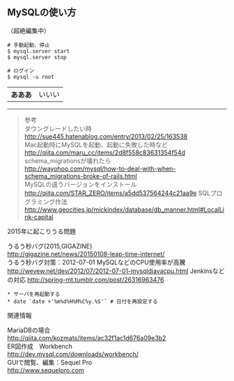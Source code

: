 
## MySQLの使い方

（超絶編集中）


```
# 手動起動、停止
$ mysql.server start
$ mysql.server stop

# ログイン
$ mysql -u root
```


<table>
<tr><th>あああ</th><td>いいい</td></tr>
</table>


- - -

> 参考  
ダウングレードしたい時  
http://sue445.hatenablog.com/entry/2013/02/25/163538  
Mac起動時にMySQLを起動、起動に失敗した時など  
http://qiita.com/maru_cc/items/2d8f558c83631354f54d  
schema_migrationsが壊れたら  
http://wayohoo.com/mysql/how-to-deal-with-when-schema_migrations-broke-of-rails.html  
MySQLの違うバージョンをインストール  
http://qiita.com/STAR_ZERO/items/a5dd537564244c21aa9e
SQLプログラミング作法
http://www.geocities.jp/mickindex/database/db_manner.html#LocalLink-capital

2015年に起こりうる問題  
>  
うるう秒バグ(2015,GIGAZINE)  
http://gigazine.net/news/20150108-leap-time-internet/  
うるう秒バグ対策：2012-07-01 MySQLなどのCPU使用率が高騰  
http://wevew.net/dev/2012/07/2012-07-01-mysqldjavacpu.html
Jenkinsなどの対応
http://spring-mt.tumblr.com/post/26316963476  
```  
* サーバを再起動する  
* date `date +'%m%d%H%M%C%y.%S'` # 日付を再設定する  
```  

関連情報  
>  
MariaDBの場合  
http://qiita.com/kozmats/items/ac32f1ac1d676a09e3b2  
ER図作成　Workbench  
http://dev.mysql.com/downloads/workbench/  
GUIで閲覧、編集：Sequel Pro  
http://www.sequelpro.com  


